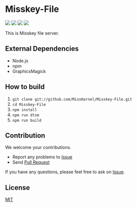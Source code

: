 # Misskey-File
[![][travis-badge]][travis-link]
[![][david-badge]][david-link]
[![][david-dev-badge]][david-dev-link]
[![][mit-badge]][mit]

This is Misskey file server.

## External Dependencies
- Node.js
- npm
- GraphicsMagick

## How to build
1. `git clone git://github.com/MissKernel/Misskey-File.git`
2. `cd Misskey-File`
3. `npm install`
4. `npm run dtsm`
5. `npm run build`

## Contribution
We welcome your contributions.

* Report any problems to [Issue](https://github.com/MissKernel/Misskey-FileServer/issues)
* Send [Pull Request](https://github.com/MissKernel/Misskey-FileServer/pulls)

If you have any questions, please feel free to ask on [Issue](https://github.com/MissKernel/Misskey-FileServer/issues).

## License
[MIT](LICENSE)

[mit]:             http://opensource.org/licenses/MIT
[mit-badge]:       https://img.shields.io/badge/license-MIT-444444.svg?style=flat-square
[travis-link]:     https://travis-ci.org/MissKernel/Misskey-File
[travis-badge]:    http://img.shields.io/travis/MissKernel/Misskey-File.svg?style=flat-square
[david-link]:      https://david-dm.org/MissKernel/Misskey-File
[david-badge]:     https://img.shields.io/david/MissKernel/Misskey-File.svg?style=flat-square
[david-dev-link]:  https://david-dm.org/MissKernel/Misskey-File#info=devDependencies&view=table
[david-dev-badge]: https://img.shields.io/david/dev/MissKernel/Misskey-File.svg?style=flat-square
